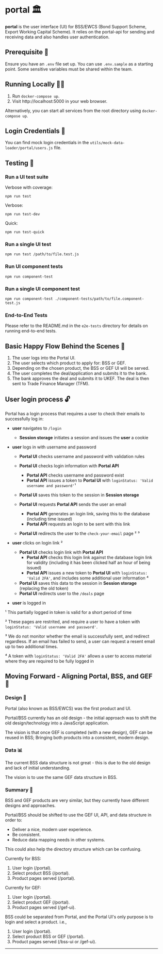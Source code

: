 # portal 🏛️

**portal** is the user interface (UI) for BSS/EWCS (Bond Support Scheme, Export Working Capital Scheme). It relies on the portal-api for sending and receiving data and also handles user authentication.

## Prerequisite 🧩

Ensure you have an `.env` file set up. You can use `.env.sample` as a starting point. Some sensitive variables must be shared within the team.

## Running Locally 🏃‍♂️

1. Run `docker-compose up`.
2. Visit http://localhost:5000 in your web browser.

Alternatively, you can start all services from the root directory using `docker-compose up`.

## Login Credentials 🔐

You can find mock login credentials in the `utils/mock-data-loader/portal/users.js` file.

## Testing 🧪

### **Run a UI test suite**

Verbose with coverage:

```shell
npm run test
```

Verbose:

```shell
npm run test-dev
```

Quick:

```shell
npm run test-quick
```

### **Run a single UI test**

```shell
npm run test /path/to/file.test.js
```

### **Run UI component tests**

```shell
npm run component-test
```

### **Run a single UI component test**

```shell
npm run component-test ./component-tests/path/to/file.component-test.js
```

### **End-to-End Tests**

Please refer to the README.md in the `e2e-tests` directory for details on running end-to-end tests.

## Basic Happy Flow Behind the Scenes 🌟

1. The user logs into the Portal UI.
2. The user selects which product to apply for: BSS or GEF.
3. Depending on the chosen product, the BSS or GEF UI will be served.
4. The user completes the deal/application and submits it to the bank.
5. The bank approves the deal and submits it to UKEF. The deal is then sent to Trade Finance Manager (TFM).

## User login process 🔓

Portal has a login process that requires a user to check their emails to successfully log in:

- **user** navigates to `/login`
  - **Session storage** initiates a session and issues the **user** a cookie
- **user** logs in with username and password

  - **Portal UI** checks username and password with validation rules
  - **Portal UI** checks login information with **Portal API**
    - **Portal API** checks username and password exist
    - **Portal API** issues a token to **Portal UI** with `loginStatus: 'Valid username and password'`¹
  - **Portal UI** saves this token to the session in **Session storage**
  - **Portal UI** requests **Portal API** sends the user an email

    - **Portal API** generates an login link, saving this to the database (including time issued)
    - **Portal API** requests an login to be sent with this link

  - **Portal UI** redirects the user to the `check-your-email` page ² ³

- **user** clicks on login link ²
  - **Portal UI** checks login link with **Portal API**
    - **Portal API** checks this login link against the database login link for validity (including it has been clicked half an hour of being issued)
    - **Portal API** issues a new token to **Portal UI** with `loginStatus: 'Valid 2FA'`, and includes some additional user information ⁴
  - **Portal UI** saves this data to the session in **Session storage** (replacing the old token)
  - **Portal UI** redirects user to the `/deals` page
- **user** is logged in

¹ This partially logged in token is valid for a short period of time

² These pages are restrited, and require a user to have a token with `loginStatus: 'Valid username and password'`.

³ We do not monitor whether the email is successfully sent, and redirect regardless. If an email has failed to send, a user can request a resent email up to two additional times.

⁴ A token with `loginStatus: 'Valid 2FA'` allows a user to access material where they are required to be fully logged in

## Moving Forward - Aligning Portal, BSS, and GEF 🔀

### Design 🎨

Portal (also known as BSS/EWCS) was the first product and UI.

Portal/BSS currently has an old design - the initial approach was to shift the old design/technology into a JavaScript application.

The vision is that once GEF is completed (with a new design), GEF can be reused in BSS; Bringing both products into a consistent, modern design.

### Data 📊

The current BSS data structure is not great - this is due to the old design and lack of initial understanding.

The vision is to use the same GEF data structure in BSS.

### Summary 📝

BSS and GEF products are very similar, but they currently have different designs and approaches.

Portal/BSS should be shifted to use the GEF UI, API, and data structure in order to:

- Deliver a nice, modern user experience.
- Be consistent.
- Reduce data mapping needs in other systems.

This could also help the directory structure which can be confusing.

Currently for BSS:

1. User login (/portal).
2. Select product BSS (/portal).
3. Product pages served (/portal).

Currently for GEF:

1. User login (/portal).
2. Select product GEF (/portal).
3. Product pages served (/gef-ui).

BSS could be separated from Portal, and the Portal UI's only purpose is to login and select a product. i.e.,

1. User login (/portal).
2. Select product BSS or GEF (/portal).
3. Product pages served (/bss-ui or /gef-ui).

---
